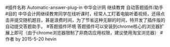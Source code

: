 #插件名称 Automatic-answer-plug-in
  中华会计网 继续教育 自动答题插件/助手
#目的
中华会计网继续教育同学在线听课时，经常人工盯着电脑听着视频，还得点击并提交随机题目，甚是浪费时间，为了节省这种无聊的时间，特开发了插件版的自动提交答题助手。
#答题插件环境
答题插件可以安装到chrome核心的浏览器扩展上即可（由于chrome浏览器限制了非商店应用权限，建议使用淘宝浏览器）
#作者
by 2015-5-20 hevin 

